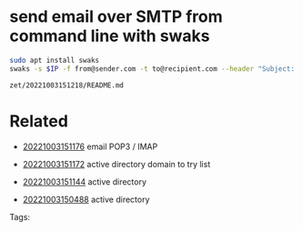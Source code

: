 # send email over SMTP from command line with swaks
```bash
sudo apt install swaks
swaks -s $IP -f from@sender.com -t to@recipient.com --header "Subject: this is the subject" --body 'body text here' --attach $FILE
```

` zet/20221003151218/README.md `

# Related

- [20221003151176](/zet/20221003151176/README.md) email POP3 / IMAP

- [20221003151172](/zet/20221003151172/README.md) active directory domain to try list
- [20221003151144](/zet/20221003151144/README.md) active directory 
- [20221003150488](/zet/20221003150488/README.md) active directory

Tags:

    
